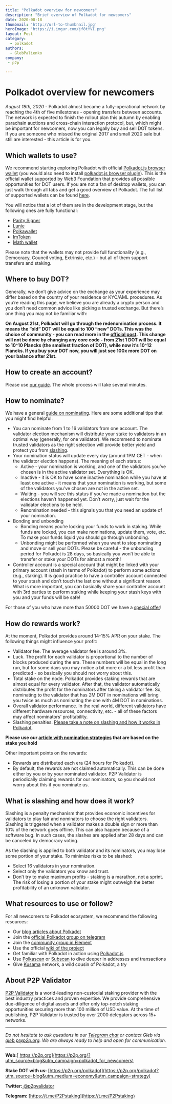 ```yaml
---
title: "Polkadot overview for newcomers"
description: "Brief overview of Polkadot for newcomers"
date: 2020-08-18
thumbnail: 'http://url-to-thumbnail.jpg'
heroImage: 'https://i.imgur.com/jf8tYVI.png'
layout: Post
category:
  - polkadot
authors:
  - GlebPalienko
company:
 - p2p

---
```


# Polkadot overview for newcomers

*August 18th, 2020* - Polkadot almost became a fully-operational network by reaching the 4th of five milestones - opening transfers between accounts. The network is expected to finish the rollout plan this autumn by enabling parachain auctions and cross-chain interaction protocol, but, which might be important for newcomers, now you can legally buy and sell DOT tokens. If you are someone who missed the original 2017 and small 2020 sale but still are interested - this article is for you.

## Which wallets to use?
We recommend starting exploring Polkadot with official [Polkadot.js browser wallet](https://polkadot.js.org/apps/#/accounts) (you would also need to install [polkadot.js browser plugin](https://github.com/polkadot-js/extension)). This is the official wallet supported by Web3 Foundation that provides all possible opportunities for DOT users. If you are not a fan of desktop wallets, you can just walk through all tabs and get a good overview of Polkadot. The full list of supported wallets can be found [here](https://wiki.polkadot.network/docs/en/build-wallets). 


You will notice that a lot of them are in the development stage, but the following ones are fully functional:

- [Parity Signer](https://www.parity.io/signer/)
- [Lunie](https://lunie.io/)
- [Polkawallet](https://polkawallet.io/)
- [ImToken](https://token.im/)
- [Math wallet](https://www.mathwallet.org/polkadot-wallet/en/)

Please note that the wallets may not provide full functionality (e.g., Democracy, Council voting, Extrinsic, etc.) - but all of them support transfers and staking.

## Where to buy DOT?
Generally, we don’t give advice on the exchange as your experience may differ based on the country of your residence or KYC/AML procedures. As you’re reading this page, we believe you are already a crypto person and you don’t need common advice like picking a trusted exchange. But there’s one thing you may not be familiar with:

**On August 21st, Polkadot will go through the redenomination process. It means the “old” DOT will be equal to 100 “new” DOTs. This was the choice of community - you can read more in the [official post](https://polkadot.network/the-results-are-in/). This change will not be done by changing any core code - from 21st 1 DOT will be equal to 10^10 Plancks (the smallest fraction of DOT), while now it’s 10^12 Plancks. If you buy your DOT now, you will just see 100x more DOT on your balance after 21st.** 

## How to create an account?
Please use [our guide](https://economy.p2p.org/create-account-in-polkadot-network). The whole process will take several minutes.

## How to nominate?
We have a general [guide on nominating](https://economy.p2p.org/polkadot-nomination-guide). Here are some additional tips that you might find helpful:
- You can nominate from 1 to 16 validators from one account. The validator election mechanism will distribute your stake to validators in an optimal way (generally, for one validator). We recommend to nominate trusted validators as the right selection will provide better yield and protect you from [slashing](#what-is-slashing-and-how-does-it-work). 
- Your nomination status will update every day (around 1PM CET - when the validator election happens). The meaning of each status:
	* Active - your nomination is working, and one of the validators you’ve chosen is in the active validator set. Everything is OK.
	* Inactive - it is OK to have some inactive nomination while you have at least one active - it means that your nomination is working, but some of the validators you’ve chosen are not in the active set. 
	* Waiting - you will see this status if you’ve made a nomination but the elections haven’t happened yet. Don’t worry, just wait for the validator elections to be held.
	* Renomination needed - this signals you that you need an update of your nomination.
- Bonding and unbonding
	* Bonding means you’re locking your funds to work in staking. While funds are locked, you can make nominations, update them, vote, etc. To make your funds liquid you should go through unbonding.
	* Unbonding might be performed when you want to stop nominating and move or sell your DOTs. Please be careful - the unbonding period for Polkadot is 28 days, so basically you won’t be able to transfer or stake your DOTs for almost a month!
- Controller account is a special account that might be linked with your primary account (stash in terms of Polkadot) to perform some actions (e.g., staking). It is good practice to have a controller account connected to your stash and don’t touch the last one without a significant reason. What is more important, you can basically share your controller account with 3rd parties to perform staking while keeping your stash keys with you and your funds will be safe!

For those of you who have more than 50000 DOT we have a [special offer](https://economy.p2p.org/polkadot-nomination-strategies/#p2p-validator-special-offer)! 

## How do rewards work?
At the moment, Polkadot provides around 14-15% APR on your stake. The following things might influence your profit:
- Validator fee. The average validator fee is around 3%.
- Luck. The profit for each validator is proportional to the number of blocks produced during the era. These numbers will be equal in the long run, but for some days you may notice a bit more or a bit less profit than predicted - so basically you should not worry about this.
- Total stake on the node. Polkadot provides staking rewards that are almost equal for every validator. After that, the validator automatically distributes the profit for the nominators after taking a validator fee. So, nominating to the validator that has 2M DOT in nominations will bring you twice as much as nominating the one with 4M DOT in nominations.
- Overall validator performance. In the real world, different validators have different hardware resources, connectivity, etc. - all of these factors may affect nominators’ profitability.
- Slashing penalties. [Please take a note on slashing and how it works in Polkadot](#what-is-slashing-and-how-does-it-work).

**Please use our [article with nomination strategies](https://economy.p2p.org/polkadot-nomination-strategies) that are based on the stake you hold** 

Other important points on the rewards:
- Rewards are distributed each era (24 hours for Polkadot).
- By default, the rewards are not claimed automatically. This can be done either by you or by your nominated validator. P2P Validator is periodically claiming rewards for our nominators, so you should not worry about this if you nominate us.

## What is slashing and how does it work?
Slashing is a penalty mechanism that provides economic incentives for validators to play fair and nominators to choose the right validators. Slashing is triggered when a validator makes a double sign or more than 10% of the network goes offline. This can also happen because of a software bug. In such cases, the slashes are applied after 28 days and can be canceled by democracy voting.

As the slashing is applied to both validator and its nominators, you may lose some portion of your stake. To minimize risks to be slashed:
- Select 16 validators in your nomination.
- Select only the validators you know and trust.
- Don’t try to make maximum profits - staking is a marathon, not a sprint. The risk of losing a portion of your stake might outweigh the better profitability of an unknown validator.

## What resources to use or follow?
For all newcomers to Polkadot ecosystem, we recommend the following resources: 
- Our [blog articles about Polkadot](https://economy.p2p.org/category/polkadot/)
- Join the [official Polkadot group on telegram](https://t.me/PolkadotOfficial)
- Join the [community group in Element](https://matrix.to/#/!FdCojkeGzZLSEoiecf:web3.foundation?via=matrix.parity.io&via=matrix.org&via=web3.foundation)
- Use the official [wiki of the project](https://wiki.polkadot.network/docs/en/getting-started)
- Get familiar with Polkadot in action using [Polkadot.js](https://polkadot.js.org/apps/#/accounts)
- Use [Polkascan](https://polkascan.io/polkadot) or [Subscan](https://www.subscan.io/) to dive deeper in addresses and transactions
- Give [Kusama](https://kusama.network/) network, a wild cousin of Polkadot, a try 


## About P2P Validator
[P2P Validator](https://p2p.org/?utm_source=blog&utm_campaign=polkadot_for_newcomers) is a world-leading non-custodial staking provider with the best industry practices and proven expertise. We provide comprehensive due-diligence of digital assets and offer only top-notch staking opportunities securing more than 100 million of USD value. At the time of publishing, P2P Validator is trusted by over 2000 delegators across 15+ networks.

------

*Do not hesitate to ask questions in our [Telegram chat](https://t.me/P2Pstaking) or contact Gleb via gleb.p@p2p.org. We are always ready to help and open for communication.*

------

**Web:**[ https://p2p.org](https://p2p.org/?utm_source=blog&utm_campaign=polkadot_for_newcomers)

**Stake DOT with us:** [https://p2p.org/polkadot](https://p2p.org/polkadot?utm_source=blog&utm_medium=economy&utm_campaign=strategy)

**Twitter:**[ @p2pvalidator](https://twitter.com/p2pvalidator)

**Telegram:** [https://t.me/P2Pstaking](https://t.me/P2Pstaking)